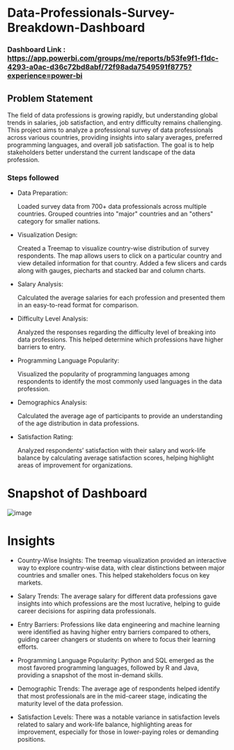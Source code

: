 # Data-Professionals-Survey-Breakdown-Dashboard

### Dashboard Link : https://app.powerbi.com/groups/me/reports/b53fe9f1-f1dc-4293-a0ac-d36c72bd8abf/72f98ada7549591f8775?experience=power-bi

## Problem Statement

The field of data professions is growing rapidly, but understanding global trends in salaries, job satisfaction, and entry difficulty remains challenging. This project aims to analyze a professional survey of data professionals across various countries, providing insights into salary averages, preferred programming languages, and overall job satisfaction. The goal is to help stakeholders better understand the current landscape of the data profession.


### Steps followed 

- Data Preparation:

    Loaded survey data from 700+ data professionals across multiple countries.
    Grouped countries into "major" countries and an "others" category for smaller nations.
- Visualization Design:

    Created a Treemap to visualize country-wise distribution of survey respondents. The map allows users to click on a particular country and view detailed information for that country. Added a few slicers and cards along with gauges, piecharts and stacked bar and column charts.
- Salary Analysis:

    Calculated the average salaries for each profession and presented them in an easy-to-read format for comparison.
- Difficulty Level Analysis:

    Analyzed the responses regarding the difficulty level of breaking into data professions. This helped determine which professions have higher barriers to entry.
- Programming Language Popularity:

    Visualized the popularity of programming languages among respondents to identify the most commonly used languages in the data profession.
- Demographics Analysis:

    Calculated the average age of participants to provide an understanding of the age distribution in data professions.
- Satisfaction Rating:

    Analyzed respondents’ satisfaction with their salary and work-life balance by calculating average satisfaction scores, helping highlight areas of improvement for organizations.


# Snapshot of Dashboard

![image](https://github.com/user-attachments/assets/ddd80141-b86b-4b7d-8c2f-12a987b05b09)



# Insights

- Country-Wise Insights: The treemap visualization provided an interactive way to explore country-wise data, with clear distinctions between major countries and smaller ones. This helped stakeholders focus on key markets.

- Salary Trends: The average salary for different data professions gave insights into which professions are the most lucrative, helping to guide career decisions for aspiring data professionals.

- Entry Barriers: Professions like data engineering and machine learning were identified as having higher entry barriers compared to others, guiding career changers or students on where to focus their learning efforts.

- Programming Language Popularity: Python and SQL emerged as the most favored programming languages, followed by R and Java, providing a snapshot of the most in-demand skills.

- Demographic Trends: The average age of respondents helped identify that most professionals are in the mid-career stage, indicating the maturity level of the data profession.

- Satisfaction Levels: There was a notable variance in satisfaction levels related to salary and work-life balance, highlighting areas for improvement, especially for those in lower-paying roles or demanding positions.

